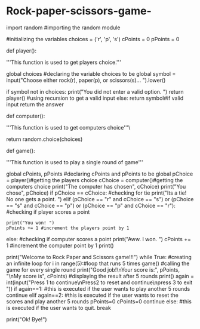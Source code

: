 # Rock-paper-scissors-game-
import random #importing the random module
 
#initializing the variables
choices = ('r', 'p', 's')
cPoints = 0
pPoints = 0
 
def player():
   
  '''This function is used to get players choice.'''
   
  global choices #declaring the variable choices to be global
  symbol = input("Choose either rock(r), paper(p), or scissors(s)... ").lower()
   
   
  if symbol not in choices:
    print("You did not enter a valid option. ")
    return player() #using recursion to get a valid input
  else:
    return symbol#if valid input return the answer
 
def computer():
 
  '''This function is used to get computers choice'''\
   
  return random.choice(choices)
 
def game():
 
  '''This function is used to play a single round of game'''
   
  global cPoints, pPoints #declaring cPoints and pPoints to be global
  pChoice = player()#getting the players choice
  cChoice = computer()#getting the computers choice
  print("The computer has chosen", cChoice)
  print("You chose", pChoice)
  if pChoice == cChoice: #checking for tie
    print("Its a tie! No one gets a point. ")
  elif (pChoice == "r" and cChoice == "s") or (pChoice == "s" and cChoice == "p") or (pChoice == "p" and cChoice == "r"): #checking if player scores a point
     
    print("You won! ")
    pPoints += 1 #increment the players point by 1
  else: #checking if computer scores a point
    print("Aww. I won. ")
    cPoints += 1 #increment the computer point by 1
  print()
 
print("Welcome to Rock Paper and Scissors game!!!")
while True: #creating an infinite loop
  for i in range(5):#loop that runs 5 times
    game() #calling the game for every single round
  print("Good job!\nYour score is:", pPoints, "\nMy score is", cPoints) #displaying the result after 5 rounds
  print()
  again = int(input("Press 1 to continue\nPress2 to reset and continue\npress 3 to exit "))
  if again==1: #this is executed if the user wants to play another 5 rounds
    continue
  elif again==2: #this is executed if the user wants to reset the scores and play another 5 rounds
    pPoints=0
    cPoints=0
    continue
  else: #this is executed if the user wants to quit.
    break
     
print("Ok! Bye!")

